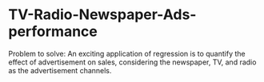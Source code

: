 # TV-Radio-Newspaper-Ads-performance
Problem to solve: An exciting application of regression is to quantify the effect of advertisement on sales, considering the newspaper, TV, and radio as the advertisement channels.
